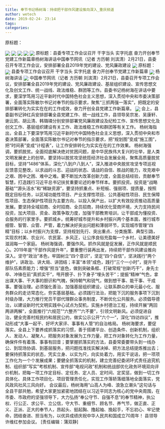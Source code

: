 ```yaml
---
title: 奉节书记杨树海：持续把干部作风建设推向深入_重庆频道
author: wetech
date: 2019-02-24- 23:14
tags: 
categories: 
---
```

原标题：
<!-- more -->
                
<img align="center" border="0" src="http://p2.ifengimg.com/a/2019_09/211d4c4d41f1046_size152_w630_h413.jpg" />
                
<img align="center" border="0" src="http://p1.ifengimg.com/a/2019_09/ecd163d5fde59dc_size148_w630_h416.jpg" />
            
<img align="center" border="0" src="http://p3.ifengimg.com/a/2019_09/cfd875e75bab6f6_size143_w630_h404.jpg" />
<img align="center" border="0" src="http://p2.ifengimg.com/a/2019_09/dd8f91d714d5e09_size154_w630_h416.jpg" />
<img align="center" border="0" src="http://p2.ifengimg.com/a/2019_09/e453fd86b4dc4a9_size151_w630_h416.jpg" />
原标题：县委专项工作会议召开 干字当头 实字托底 奋力开创奉节党建工作新篇章杨树海讲话中国奉节网讯（记者 方历朝 刘滨清）2月21日，县委召开专项工作会议，安排部署全县2019年党的建设、党风廉政建设
<img align="center" border="0" src="http://p3.ifengimg.com/a/2019_09/c68d4298f4bda67_size153_w629_h420.jpg" />
原标题：
<img align="center" border="0" src="http://p1.ifengimg.com/a/2019_09/3398e8fcbb89c17_size155_w630_h418.jpg" />
县委专项工作会议召开 干字当头 实字托底 奋力开创奉节党建工作新篇章
<img align="center" border="0" src="http://p0.ifengimg.com/a/2019_09/17984351f962a2c_size235_w630_h420.jpg" />
杨树海讲话
<img align="center" border="0" src="http://p3.ifengimg.com/a/2019_09/423af299bbc91e9_size256_w630_h420.jpg" />
中国奉节网讯（记者 方历朝 刘滨清）2月21日，县委召开专项工作会议，安排部署全县2019年党的建设、党风廉政建设、基层组织建设、宣传思想文化及创文工作、统一战线、政法维稳、群团等工作。县委书记杨树海在讲话中要求，要深学笃用习近平新时代中国特色社会主义思想，深入贯彻中央和市委决策部署，全面落实陈敏尔书记对奉节的指示要求，聚焦“三抓两强一落实”，把既定的安排部署转化为实实在在的工作成效，奋力开创全县党建工作新篇章。
<img align="center" border="0" src="http://p2.ifengimg.com/a/2016/0810/204c433878d5cf9size1_w16_h16.png" />
会上，县委副书记钟红兵安排部署全县党建工作、统一战线工作，县领导吴宗发、吴康轩、谢云凯、胡云清、韩璐璘分别安排部署党风廉政建设及纪检工作、宣传思想文化及创文工作、基层组织建设有关工作、政法维稳工作和群团等有关工作。
杨树海指出，全县上下要深学笃用习近平新时代中国特色社会主义思想，深入贯彻中央和市委决策部署，全面落实陈敏尔书记对奉节的指示要求，把“规划图”变成“施工图”，把“时间表”变成“计程表”，让工作安排转化为实实在在的工作效果。
杨树海强调，要抓脱贫。全面彻底解决绝对贫困问题，是中华民族伟大复兴的壮举，是人类文明发展史上的创举。要坚持以脱贫攻坚统揽经济社会发展全局，聚焦高质量脱贫目标，坚持“1486”体系，深化“八到户八到人”，深入推进中央脱贫攻坚专项巡视反馈意见整改，以求战的斗志、迎战的状态、请战的自信、胜战的能力，攻克艰中之艰、困中之困、难中之难。要不断加大改革创新力度，全面总结经验，贡献奉节智慧，打造践行习近平总书记扶贫重要论述的奉节样本。要抓投资。投资是“战略基础”“源头活水”和“稀缺资源”，要坚持抓重点、补短板、强弱项、提质量，按照既定目标任务，以区域功能性项目、产业支撑性项目、公共基础性项目、民生保障性项目、生态保护性项目为主要方向，以投入保产出，以扩大有效投资推动高质量发展。要坚持全域招商、全时招商、全员招商，持续优化营商环境，大力支持民间投资，加大项目、资金、政策争取力度，加强干部教育培训，让干部成为懂投资、会服务的行家里手。要抓城乡。统筹好城市提升和乡村振兴两个基本面，推行城市细管、智管、众管、严管，着力解决好突出问题和薄弱环节，实现城市管理“四精”目标；以乡村振兴为支撑，坚持规划先行、突出重点、分类施策、典型引路，实现农村美、农业兴、农民富、乡风正，让公序良俗充盈每一个乡村，让美德美好滋润每一个家庭。
杨树海强调，要强作风。抓作风就是促发展，正作风就是顺民心。2019年是“干部作风提升年”，要重整行装再出发，持续把干部作风建设推向深入。坚守“政治”本色，牢固树立“四个意识”，坚定“四个自信”，坚决践行“两个维护”，讲政治、讲大局、讲团结；丰富“本领”成色，践行“三个一小时”，提升干部队伍素质能力；增强“担当”底色，做到突破条框、打破常规“创新巧干”，身先士卒、冲锋在前“真抓实干”，甩开膀子、扑下身子“埋头苦干”；提振“精神”气色，拿出谋大事、干大事的胆识和气魄，保持朝气和锐气，做到想干事、能干事、干成事。要强治理。必须强化善治，加强基层组织建设，让联系群众的单元最小化、服务群众的走访常态化，夯实基层基础。必须践行法治，把能下沉的服务事项下沉到村级办理，大力推行党员干部代理群众事务制度，不断优化公共服务。必须倡导德治，以建设新时代文明实践中心试点为契机，实施乡村德治工程，持续开展“两回两讲两解”，全面推行“六规范”“六整齐”“六不要”，引领文明新风。必须促进自治，健全完善村规民约和居民公约，做实公示公开“六个一”，深化“四访四议”，推动形成“大事一起干、好坏大家评、事事有人管”的自治格局。
杨树海要求，要促落实。全县上下要养成抓落实的习惯，善于搭建平台、创造条件、创新机制，组织人、发动人、凝聚人，把服务对象发展为工作力量，把工作对象转化为工作力量，确保件件有着落、事事有回音；要掌握抓落实的方法，县委常委要带头到一线办公、到现场协调、到基层服务，把问题找准找实解决掉、把方法总结提炼推出去；要保持抓落实的状态，凭实立身、以实为尺，向实处着力，用实干说话，把一项项工作化为一个个发展成果；要健全抓落实的机制，建立完善纪委闭环式责任追究机制、组织部“写实”考核机制、宣传部“电视问政”机制和统战部优化政务环境双向评价机制，把每一项工作定目标、定任务、定人员、定时间、定奖惩，做到一切工作具体化、具体工作项目化、项目管理责任化，实现工作落轿落细落地全面落实，党风政风社风三风向好。
会议最后，杨树海用“山高人为峰、浪急立潮头”这句话与全县干部共勉，希望大家更加紧密地团结在以习近平同志为核心的党中央周围，在市委、市政府的坚强领导下，大力弘扬“奉公守节、自强不息”的奉节精神，执公权、行公正、求公平、立公信，守大节、重细节、顾名节、养气节，做正直、正义、正派、正大的奉节人，昂起头、挺起胸、撸起袖、挽起手，不忘初心、牢记使命，团结奋进、担当有为，以优异成绩庆祝中华人民共和国成立70周年！
县领导许维红参加会议。
[责任编辑：蒲双静]
            
